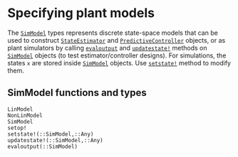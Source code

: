 # Specifying plant models

The [`SimModel`](@ref) types represents discrete state-space models that can be used to 
construct [`StateEstimator`](@ref) and [`PredictiveController`](@ref) objects, or as plant 
simulators by calling [`evaloutput`](@ref) and [`updatestate!`](@ref) methods on 
[`SimModel`](@ref) objects (to test estimator/controller designs). For simulations, the 
states `x` are stored inside [`SimModel`](@ref) objects. Use [`setstate!`](@ref) method 
to modify them.  

## SimModel functions and types

```@docs
LinModel
NonLinModel
SimModel
setop!
setstate!(::SimModel,::Any)
updatestate!(::SimModel,::Any)
evaloutput(::SimModel)
```